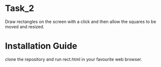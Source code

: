 # Task_2
Draw rectangles on the screen with a click and then allow the squares to be moved and resized.

# Installation Guide
clone the repository and run rect.html in your favourite web browser.
